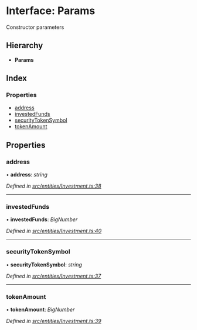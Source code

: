 # Interface: Params

Constructor parameters

## Hierarchy

* **Params**

## Index

### Properties

* [address](entities.params-7.md#address)
* [investedFunds](entities.params-7.md#investedfunds)
* [securityTokenSymbol](entities.params-7.md#securitytokensymbol)
* [tokenAmount](entities.params-7.md#tokenamount)

## Properties

###  address

• **address**: *string*

*Defined in [src/entities/Investment.ts:38](https://github.com/PolymathNetwork/polymath-sdk/blob/1abe1ae/src/entities/Investment.ts#L38)*

___

###  investedFunds

• **investedFunds**: *BigNumber*

*Defined in [src/entities/Investment.ts:40](https://github.com/PolymathNetwork/polymath-sdk/blob/1abe1ae/src/entities/Investment.ts#L40)*

___

###  securityTokenSymbol

• **securityTokenSymbol**: *string*

*Defined in [src/entities/Investment.ts:37](https://github.com/PolymathNetwork/polymath-sdk/blob/1abe1ae/src/entities/Investment.ts#L37)*

___

###  tokenAmount

• **tokenAmount**: *BigNumber*

*Defined in [src/entities/Investment.ts:39](https://github.com/PolymathNetwork/polymath-sdk/blob/1abe1ae/src/entities/Investment.ts#L39)*
